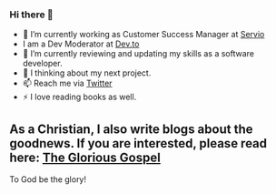 ### Hi there 👋


- 🔭 I’m currently working as Customer Success Manager at [Servio](https://www.servio.com.au/)
- I am a Dev Moderator at [Dev.to](https://dev.to/jeffchavez_dev)
- 🌱 I’m currently reviewing and updating my skills as a software developer.
- 🤔 I thinking about my next project.
- 📫 Reach me via [Twitter](https://twitter.com/1689Jeffchavez)
- ⚡ I love reading books as well. 


## As a Christian, I also write blogs about the goodnews. If you are interested, please read here: [The Glorious Gospel](https://heraldofgraceliterature.wordpress.com/2021/03/04/the-glorious-gospel/)

To God be the glory! 
<!--
**jeffchavez-dev/jeffchavez-dev** is a ✨ _special_ ✨ repository because its `README.md` (this file) appears on your GitHub profile.

-->
